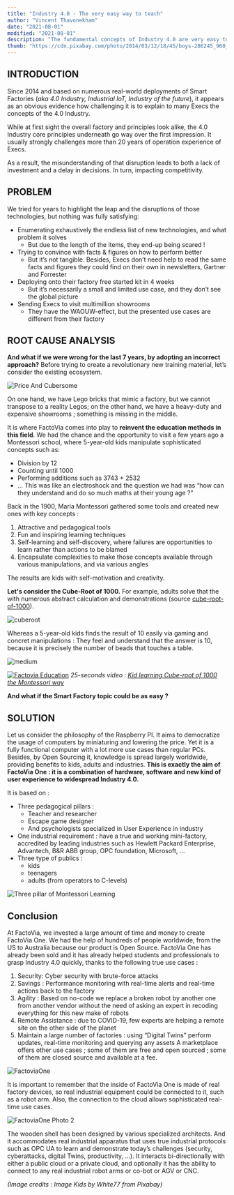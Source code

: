 ```yaml
---
title: "Industry 4.0 - The very easy way to teach"
author: "Vincent Thavonekham"
date: "2021-08-01"
modified: "2021-08-01"
description: "The fundamental concepts of Industry 4.0 are very easy to teach when you do it the right way."
thumb: "https://cdn.pixabay.com/photo/2014/03/12/18/45/boys-286245_960_720.jpg"
---
```


## INTRODUCTION

Since 2014 and based on numerous real-world deployments of Smart Factories (_aka 4.0 Industry, Industrial IoT, Industry of the future_), it appears as an obvious evidence how challenging it is to explain to many Execs the concepts of the 4.0 Industry.

While at first sight the overall factory and principles look alike, the 4.0 Industry core principles underneath go way over the first impression. It usually strongly challenges more than 20 years of operation experience of Execs.

As a result, the misunderstanding of that disruption leads to both a lack of investment and a delay in decisions. In turn, impacting competitivity.


## PROBLEM

We tried for years to highlight the leap and the disruptions of those technologies, but nothing was fully satisfying:
- Enumerating exhaustively the endless list of new technologies, and what problem it solves
  - But due to the length of the items, they end-up being scared !
- Trying to convince with facts & figures on how to perform better
  - But it’s not tangible. Besides, Execs don’t need help to read the same facts and figures they could find on their own in newsletters, Gartner and Forrester
- Deploying onto their factory free started kit in 4 weeks
  - But it’s necessarily a small and limited use case, and they don’t see the global picture
- Sending Execs to visit multimillion showrooms
  - They have the WAOUW-effect, but the presented use cases are different from their factory


## ROOT CAUSE ANALYSIS

**And what if we were wrong for the last 7 years, by adopting an incorrect approach?**
Before trying to create a revolutionary new training material, let’s consider the existing ecosystem.

![Price And Cubersome](https://stmediarassetsfrcerec.blob.core.windows.net/other/factovia/educationdraft/priceCumbersome.jpg)

On one hand, we have Lego bricks that mimic a factory, but we cannot transpose to a reality Legos; 
on the other hand, we have a heavy-duty and expensive showrooms ; something is missing in the middle.

It is where FactoVia comes into play to **reinvent the education methods in this field**. We had the chance and the opportunity to visit a few years ago a Montessori school, where 5-year-old kids manipulate sophisticated concepts such as:
- Division by 12
- Counting until 1000
- Performing additions such as 3743 + 2532
- …
This was like an electroshock and the question we had was “how can they understand and do so much maths at their young age ?”

Back in the 1900, Maria Montessori gathered some tools and created new ones with key concepts : 
1. Attractive and pedagogical tools
2. Fun and inspiring learning techniques
3. Self-learning and self-discovery, where failures are opportunities to learn rather than actions to be blamed
4. Encapsulate complexities to make those concepts available through various manipulations, and via various angles

The results are kids with self-motivation and creativity.

**Let's consider the Cube-Root of 1000.**
For example, adults solve that the with numerous abstract calculation and demonstrations (source [cube-root-of-1000](https://www.cuemath.com/algebra/cube-root-of-1000)).

![cuberoot](https://stmediarassetsfrcerec.blob.core.windows.net/other/factovia/educationdraft/cuberoot.jpg)

Whereas a 5-year-old kids finds the result of 10 easily via gaming and concret manipulations : They feel and understand that the answer is 10, because it is precisely the number of beads that touches a table.

![medium](https://stmediarassetsfrcerec.blob.core.windows.net/other/factovia/educationdraft/cube2d.jpg)

[![Factovia Education](http://img.youtube.com/vi/Uc5gQKQkjYg/0.jpg)](https://youtu.be/Uc5gQKQkjYg "Factovia Education")
        _25-seconds video : [Kid learning Cube-root of 1000 the Montessori way](https://youtu.be/Uc5gQKQkjYg)_

**And what if the Smart Factory topic could be as easy ?**

## SOLUTION

Let us consider the philosophy of the Raspberry PI. It aims to democratize the usage of computers by miniaturing and lowering the price. Yet it is a fully functional computer with a lot more use cases than regular PCs. Besides, by Open Sourcing it, knowledge is spread largely worldwide, providing benefits to kids, adults and industries.
**This is exactly the aim of FactoVia One : it is a combination of hardware, software and new kind of user experience to widespread Industry 4.0.**

It is based on :
- Three pedagogical pillars : 
  - Teacher and researcher
  - Escape game designer 
  - And psychologists specialized in User Experience in industry
- One industrial requirement : have a true and working mini-factory, accredited by leading industries such as Hewlett Packard Enterprise, Advantech, B&R ABB group, OPC foundation, Microsoft, …
- Three type of publics : 
  - kids
  - teenagers
  - adults (from operators to C-levels)

![Three pillar of Montessori Learning](https://stmediarassetsfrcerec.blob.core.windows.net/other/factovia/educationdraft/pillars.jpg)

## Conclusion

At FactoVia, we invested a large amount of time and money to create FactoVia One. We had the help of hundreds of people worldwide, from the US to Australia because our product is Open Source.
FactoVia One has already been sold and it has already helped students and professionals to grasp Industry 4.0 quickly, thanks to the following true use cases :
1. Security: Cyber security with brute-force attacks
2. Savings : Performance monitoring with real-time alerts and real-time actions back to the factory
3. Agility : Based on no-code we replace a broken robot by another one from another vendor without the need of asking an expert in recoding everything for this new make of robots
4. Remote Assistance : due to COVID-19, few experts are helping a remote site on the other side of the planet
5. Maintain a large number of factories : using “Digital Twins” perform updates, real-time monitoring and querying any assets
A marketplace offers other use cases ; some of them are free and open sourced ; some of them are closed source and available at a fee.

![FactoviaOne](https://stmediarassetsfrcerec.blob.core.windows.net/other/factovia/educationdraft/maquette1.jpg)

It is important to remember that the inside of FactoVia One is made of real factory devices, so real industrial equipment could be connected to it, such as a robot arm. Also, the connection to the cloud allows sophisticated real-time use cases.

![FactoviaOne Photo 2](https://stmediarassetsfrcerec.blob.core.windows.net/other/factovia/educationdraft/maquette2.jpg)

The wooden shell has been designed by various specialized architects. And it accommodates real industrial apparatus that uses true industrial protocols such as OPC UA to learn and demonstrate today’s challenges (security, cyberattacks, digital Twins, productivity, …). It interacts bi-directionally with either a public cloud or a private cloud, and optionally it has the ability to connect to any real industrial robot arms or co-bot or AGV or CNC.

*(Image credits : Image Kids by White77 from Pixabay)*